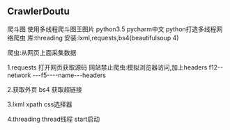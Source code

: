 ## CrawlerDoutu
   爬斗图 使用多线程爬斗图王图片
python3.5  pycharm中文
python打造多线程网络爬虫
库:threading   安装:lxml,requests,bs4(beautifulsoup 4)

爬虫:从网页上面采集数据

1.requests 打开网页获取源码
网站禁止爬虫:模拟浏览器访问,加上headers
f12--network ---f5----name---headers

2.获取外页
bs4
获取超链接

3.lxml  xpath   css选择器

4.threading thread线程  start启动
